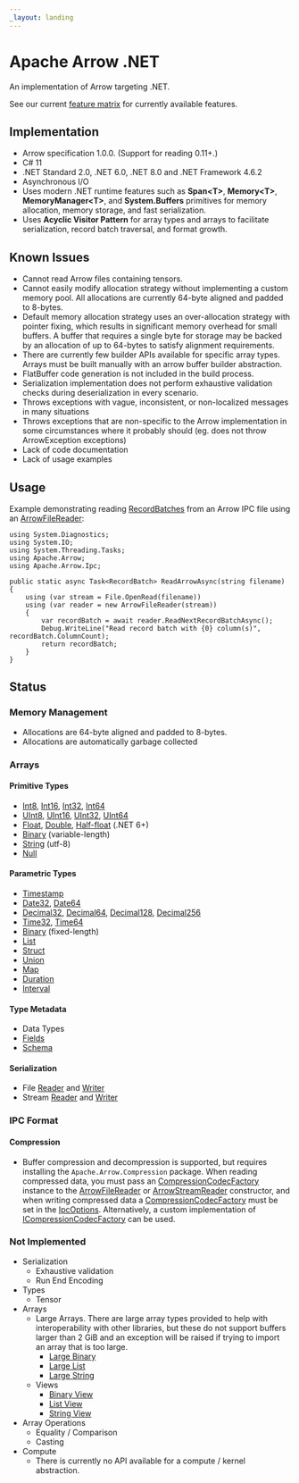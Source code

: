 ```yaml
---
_layout: landing
---
```

<!---
  Licensed to the Apache Software Foundation (ASF) under one
  or more contributor license agreements.  See the NOTICE file
  distributed with this work for additional information
  regarding copyright ownership.  The ASF licenses this file
  to you under the Apache License, Version 2.0 (the
  "License"); you may not use this file except in compliance
  with the License.  You may obtain a copy of the License at

    http://www.apache.org/licenses/LICENSE-2.0

  Unless required by applicable law or agreed to in writing,
  software distributed under the License is distributed on an
  "AS IS" BASIS, WITHOUT WARRANTIES OR CONDITIONS OF ANY
  KIND, either express or implied.  See the License for the
  specific language governing permissions and limitations
  under the License.
-->

# Apache Arrow .NET

An implementation of Arrow targeting .NET.

See our current [feature matrix](https://github.com/apache/arrow/blob/main/docs/source/status.rst)
for currently available features.

## Implementation

- Arrow specification 1.0.0. (Support for reading 0.11+.)
- C# 11
- .NET Standard 2.0, .NET 6.0, .NET 8.0 and .NET Framework 4.6.2
- Asynchronous I/O
- Uses modern .NET runtime features such as **Span&lt;T&gt;**, **Memory&lt;T&gt;**, **MemoryManager&lt;T&gt;**, and **System.Buffers** primitives for memory allocation, memory storage, and fast serialization.
- Uses **Acyclic Visitor Pattern** for array types and arrays to facilitate serialization, record batch traversal, and format growth.

## Known Issues

- Cannot read Arrow files containing tensors.
- Cannot easily modify allocation strategy without implementing a custom memory pool. All allocations are currently 64-byte aligned and padded to 8-bytes.
- Default memory allocation strategy uses an over-allocation strategy with pointer fixing, which results in significant memory overhead for small buffers. A buffer that requires a single byte for storage may be backed by an allocation of up to 64-bytes to satisfy alignment requirements.
- There are currently few builder APIs available for specific array types. Arrays must be built manually with an arrow buffer builder abstraction.
- FlatBuffer code generation is not included in the build process.
- Serialization implementation does not perform exhaustive validation checks during deserialization in every scenario.
- Throws exceptions with vague, inconsistent, or non-localized messages in many situations
- Throws exceptions that are non-specific to the Arrow implementation in some circumstances where it probably should (eg. does not throw ArrowException exceptions)
- Lack of code documentation
- Lack of usage examples

## Usage

Example demonstrating reading [RecordBatches](xref:Apache.Arrow.RecordBatch) from an Arrow IPC file using an
[ArrowFileReader](xref:Apache.Arrow.Ipc.ArrowFileReader):

    using System.Diagnostics;
    using System.IO;
    using System.Threading.Tasks;
    using Apache.Arrow;
    using Apache.Arrow.Ipc;

    public static async Task<RecordBatch> ReadArrowAsync(string filename)
    {
        using (var stream = File.OpenRead(filename))
        using (var reader = new ArrowFileReader(stream))
        {
            var recordBatch = await reader.ReadNextRecordBatchAsync();
            Debug.WriteLine("Read record batch with {0} column(s)", recordBatch.ColumnCount);
            return recordBatch;
        }
    }


## Status

### Memory Management

- Allocations are 64-byte aligned and padded to 8-bytes.
- Allocations are automatically garbage collected

### Arrays

#### Primitive Types

- [Int8](xref:Apache.Arrow.Types.Int8Type), [Int16](xref:Apache.Arrow.Types.Int16Type), [Int32](xref:Apache.Arrow.Types.Int32Type), [Int64](xref:Apache.Arrow.Types.Int64Type)
- [UInt8](xref:Apache.Arrow.Types.UInt8Type), [UInt16](xref:Apache.Arrow.Types.UInt16Type), [UInt32](xref:Apache.Arrow.Types.UInt32Type), [UInt64](xref:Apache.Arrow.Types.UInt64Type)
- [Float](xref:Apache.Arrow.Types.FloatType), [Double](xref:Apache.Arrow.Types.DoubleType), [Half-float](xref:Apache.Arrow.Types.HalfFloatType) (.NET 6+)
- [Binary](xref:Apache.Arrow.Types.BinaryType) (variable-length)
- [String](xref:Apache.Arrow.Types.StringType) (utf-8)
- [Null](xref:Apache.Arrow.Types.NullType)

#### Parametric Types

- [Timestamp](xref:Apache.Arrow.Types.TimestampType)
- [Date32](xref:Apache.Arrow.Types.Date32Type), [Date64](xref:Apache.Arrow.Types.Date64Type)
- [Decimal32](xref:Apache.Arrow.Types.Decimal32Type), [Decimal64](xref:Apache.Arrow.Types.Decimal64Type), [Decimal128](xref:Apache.Arrow.Types.Decimal128Type), [Decimal256](xref:Apache.Arrow.Types.Decimal256Type)
- [Time32](xref:Apache.Arrow.Types.Time32Type), [Time64](xref:Apache.Arrow.Types.Time64Type)
- [Binary](xref:Apache.Arrow.Types.BinaryType) (fixed-length)
- [List](xref:Apache.Arrow.Types.ListType)
- [Struct](xref:Apache.Arrow.Types.StructType)
- [Union](xref:Apache.Arrow.Types.UnionType)
- [Map](xref:Apache.Arrow.Types.MapType)
- [Duration](xref:Apache.Arrow.Types.DurationType)
- [Interval](xref:Apache.Arrow.Types.IntervalType)

#### Type Metadata

- Data Types
- [Fields](xref:Apache.Arrow.Field)
- [Schema](xref:Apache.Arrow.Schema)

#### Serialization

- File [Reader](xref:Apache.Arrow.Ipc.ArrowFileReader) and [Writer](xref:Apache.Arrow.Ipc.ArrowFileWriter)
- Stream [Reader](xref:Apache.Arrow.Ipc.ArrowStreamReader) and [Writer](xref:Apache.Arrow.Ipc.ArrowStreamWriter)

### IPC Format

#### Compression

- Buffer compression and decompression is supported, but requires installing the `Apache.Arrow.Compression` package.
  When reading compressed data, you must pass an [CompressionCodecFactory](xref:Apache.Arrow.Compression.CompressionCodecFactory)
  instance to the [ArrowFileReader](xref:Apache.Arrow.Ipc.ArrowFileReader) or
  [ArrowStreamReader](xref:Apache.Arrow.Ipc.ArrowStreamReader) constructor, and when writing compressed data a
  [CompressionCodecFactory](xref:Apache.Arrow.Compression.CompressionCodecFactory) must be set in the
  [IpcOptions](xref:Apache.Arrow.Ipc.IpcOptions).
  Alternatively, a custom implementation of [ICompressionCodecFactory](xref:Apache.Arrow.Ipc.ICompressionCodecFactory) can be used.

### Not Implemented

- Serialization
    - Exhaustive validation
    - Run End Encoding
- Types
    - Tensor
- Arrays
    - Large Arrays. There are large array types provided to help with interoperability with other libraries,
      but these do not support buffers larger than 2 GiB and an exception will be raised if trying to import an array that is too large.
        - [Large Binary](xref:Apache.Arrow.Types.LargeBinaryType)
        - [Large List](xref:Apache.Arrow.Types.LargeListType)
        - [Large String](xref:Apache.Arrow.Types.LargeStringType)
    - Views
        - [Binary View](xref:Apache.Arrow.Types.BinaryViewType)
        - [List View](xref:Apache.Arrow.Types.ListViewType)
        - [String View](xref:Apache.Arrow.Types.StringViewType)
- Array Operations
    - Equality / Comparison
    - Casting
- Compute
    - There is currently no API available for a compute / kernel abstraction.
